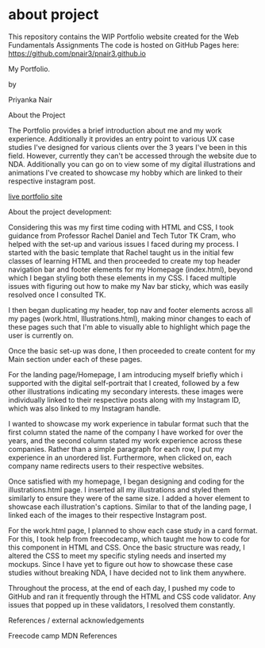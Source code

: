 # about project
 This repository contains the WIP Portfolio website created for the Web Fundamentals Assignments
 The code is hosted on GitHub Pages here: 
https://github.com/pnair3/pnair3.github.io



My Portfolio.

by

Priyanka Nair

About the Project

The Portfolio provides a brief introduction about me and my work experience. Additionally it provides an entry point to various UX case studies I've designed for various clients over the 3 years I've been in this field. However, currently they can't be accessed through the website due to NDA. Additionally you can go on to view some of my digital illustrations and animations I've created to showcase my hobby which are linked to their respective instagram post.

<a href="https://pnair3.github.io/">live portfolio site</a> 


About the project development:


Considering this was my first time coding with HTML and CSS, I took guidance from Professor Rachel Daniel and Tech Tutor TK Cram, who helped with the set-up and various issues I faced during my process. I started with the basic template that Rachel taught us in the initial few classes of learning HTML and then proceeded to create my top header navigation bar and footer elements for my Homepage (index.html), beyond which I began styling both these elements in my CSS. I faced multiple issues with figuring out how to make my Nav bar sticky, which was easily resolved once I consulted TK. 

I then began duplicating my header, top nav and footer elements across all my pages (work.html, Illustrations.html), making minor changes to each of these pages such that I'm able to visually able to highlight which page the user is currently on. 

Once the basic set-up was done, I then proceeded to create content for my Main section under each of these pages.

For the landing page/Homepage, I am introducing myself briefly which i supported with the digital self-portrait that I created, followed by a few other illustrations indicating my secondary interests. these images were individually linked to their respective posts along with my Instagram ID, which was also linked to my Instagram handle. 

I wanted to showcase my work experience in tabular format such that the first column stated the name of the company I have worked for over the years, and the second column stated my work experience across these companies. Rather than a simple paragraph for each row, I put my experience in an unordered list. Furthermore, when clicked on, each company name redirects users to their respective websites. 

Once satisfied with my homepage, I began designing and coding for the illustrations.html page. I inserted all my illustrations and styled them similarly to ensure they were of the same size. I added a hover element to showcase each illustration's captions. Similar to that of the landing page, I linked each of the images to their respective Instagram post. 

For the work.html page, I planned to show each case study in a card format. For this, I took help from freecodecamp, which taught me how to code for this component in HTML and CSS. Once the basic structure was ready, I altered the CSS to meet my specific styling needs and inserted my mockups. Since I have yet to figure out how to showcase these case studies without breaking NDA, I have decided not to link them anywhere. 

Throughout the process, at the end of each day, I pushed my code to GitHub and ran it frequently through the HTML and CSS code validator. Any issues that popped up in these validators, I resolved them constantly. 



References / external acknowledgements 

Freecode camp
MDN References

